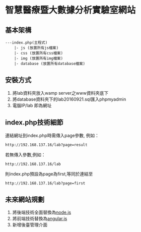 智慧醫療暨大數據分析實驗室網站
===

基本架構
--------

    ---index.php(主程式)
        |- js (放置所有js檔案)
        |- css (放置所有css檔案)
        |- img (放置所有img檔案)
        |- database (放置所有database檔案)

安裝方式
--------

1. 將lab資料夾放入wamp server之www資料夾底下
2. 將database資料夾下的lab20160921.sql匯入phpmyadmin
3. 電腦IP/lab 即為網址

index.php技術細節
--------

連結網址到index.php時需傳入page參數, 例如：

    http://192.168.137.16/lab?page=result

若無傳入參數,例如：

    http://192.168.137.16/lab

則index.php預設為page為first,等同於連結至

    http://192.168.137.16/lab?page=first

未來網站規劃
--------

1. 將後端技術全面替換為<a href="https://nodejs.org/en/">node.js</a>
2. 將前端技術替換為<a href="https://angular.io/">angular.js</a>
3. 新增後臺管理介面